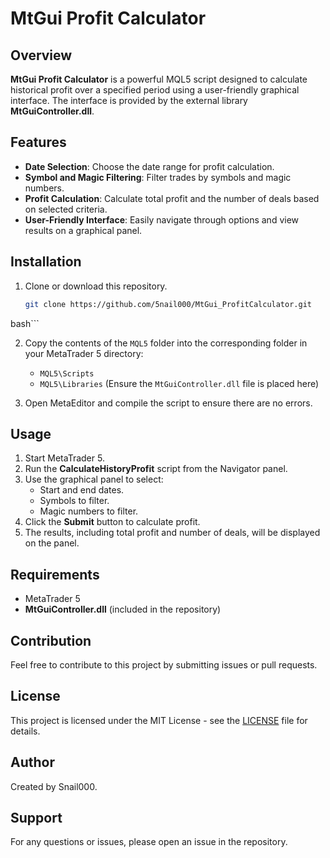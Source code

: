 # MtGui Profit Calculator

## Overview
**MtGui Profit Calculator** is a powerful MQL5 script designed to calculate historical profit over a specified period using a user-friendly graphical interface. The interface is provided by the external library **MtGuiController.dll**.

## Features
- **Date Selection**: Choose the date range for profit calculation.
- **Symbol and Magic Filtering**: Filter trades by symbols and magic numbers.
- **Profit Calculation**: Calculate total profit and the number of deals based on selected criteria.
- **User-Friendly Interface**: Easily navigate through options and view results on a graphical panel.

## Installation
1. Clone or download this repository.
   ```bash
   git clone https://github.com/5nail000/MtGui_ProfitCalculator.git
  bash```

2. Copy the contents of the `MQL5` folder into the corresponding folder in your MetaTrader 5 directory:
   - `MQL5\Scripts`
   - `MQL5\Libraries` (Ensure the `MtGuiController.dll` file is placed here)

3. Open MetaEditor and compile the script to ensure there are no errors.

## Usage
1. Start MetaTrader 5.
2. Run the **CalculateHistoryProfit** script from the Navigator panel.
3. Use the graphical panel to select:
   - Start and end dates.
   - Symbols to filter.
   - Magic numbers to filter.
4. Click the **Submit** button to calculate profit.
5. The results, including total profit and number of deals, will be displayed on the panel.

## Requirements
- MetaTrader 5
- **MtGuiController.dll** (included in the repository)

## Contribution
Feel free to contribute to this project by submitting issues or pull requests.

## License
This project is licensed under the MIT License - see the [LICENSE](https://mit-license.org/) file for details.

## Author
Created by Snail000.

## Support
For any questions or issues, please open an issue in the repository.
